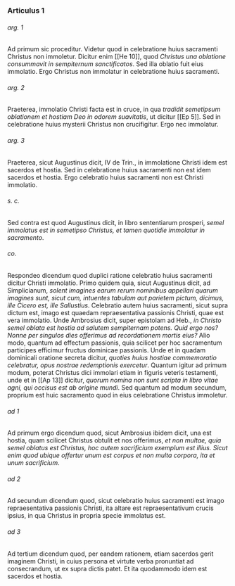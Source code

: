 ### Articulus 1

###### arg. 1
Ad primum sic proceditur. Videtur quod in celebratione huius sacramenti Christus non immoletur. Dicitur enim [[He 10]], quod *Christus una oblatione consummavit in sempiternum sanctificatos*. Sed illa oblatio fuit eius immolatio. Ergo Christus non immolatur in celebratione huius sacramenti.

###### arg. 2
Praeterea, immolatio Christi facta est in cruce, in qua *tradidit semetipsum oblationem et hostiam Deo in odorem suavitatis*, ut dicitur [[Ep 5]]. Sed in celebratione huius mysterii Christus non crucifigitur. Ergo nec immolatur.

###### arg. 3
Praeterea, sicut Augustinus dicit, IV de Trin., in immolatione Christi idem est sacerdos et hostia. Sed in celebratione huius sacramenti non est idem sacerdos et hostia. Ergo celebratio huius sacramenti non est Christi immolatio.

###### s. c.
Sed contra est quod Augustinus dicit, in libro sententiarum prosperi, *semel immolatus est in semetipso Christus, et tamen quotidie immolatur in sacramento*.

###### co.
Respondeo dicendum quod duplici ratione celebratio huius sacramenti dicitur Christi immolatio. Primo quidem quia, sicut Augustinus dicit, ad Simplicianum, *solent imagines earum rerum nominibus appellari quarum imagines sunt, sicut cum, intuentes tabulam aut parietem pictum, dicimus, ille Cicero est, ille Sallustius*. Celebratio autem huius sacramenti, sicut supra dictum est, imago est quaedam repraesentativa passionis Christi, quae est vera immolatio. Unde Ambrosius dicit, super epistolam ad Heb., *in Christo semel oblata est hostia ad salutem sempiternam potens. Quid ergo nos? Nonne per singulos dies offerimus ad recordationem mortis eius?* Alio modo, quantum ad effectum passionis, quia scilicet per hoc sacramentum participes efficimur fructus dominicae passionis. Unde et in quadam dominicali oratione secreta dicitur, *quoties huius hostiae commemoratio celebratur, opus nostrae redemptionis exercetur*. Quantum igitur ad primum modum, poterat Christus dici immolari etiam in figuris veteris testamenti, unde et in [[Ap 13]] dicitur, *quorum nomina non sunt scripta in libro vitae agni, qui occisus est ab origine mundi*. Sed quantum ad modum secundum, proprium est huic sacramento quod in eius celebratione Christus immoletur.

###### ad 1
Ad primum ergo dicendum quod, sicut Ambrosius ibidem dicit, una est hostia, quam scilicet Christus obtulit et nos offerimus, *et non multae, quia semel oblatus est Christus, hoc autem sacrificium exemplum est illius. Sicut enim quod ubique offertur unum est corpus et non multa corpora, ita et unum sacrificium*.

###### ad 2
Ad secundum dicendum quod, sicut celebratio huius sacramenti est imago repraesentativa passionis Christi, ita altare est repraesentativum crucis ipsius, in qua Christus in propria specie immolatus est.

###### ad 3
Ad tertium dicendum quod, per eandem rationem, etiam sacerdos gerit imaginem Christi, in cuius persona et virtute verba pronuntiat ad consecrandum, ut ex supra dictis patet. Et ita quodammodo idem est sacerdos et hostia.

